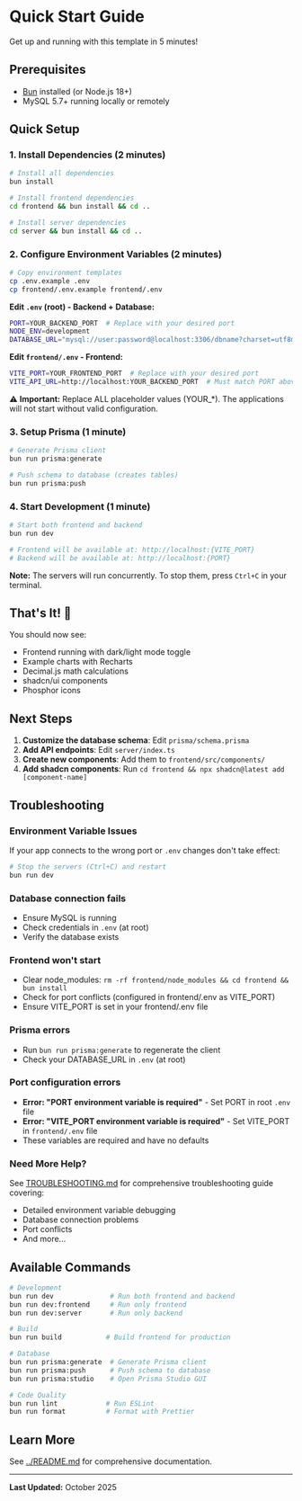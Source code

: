 # Quick Start Guide

Get up and running with this template in 5 minutes!

## Prerequisites

- [Bun](https://bun.sh) installed (or Node.js 18+)
- MySQL 5.7+ running locally or remotely

## Quick Setup

### 1. Install Dependencies (2 minutes)

```bash
# Install all dependencies
bun install

# Install frontend dependencies
cd frontend && bun install && cd ..

# Install server dependencies
cd server && bun install && cd ..
```

### 2. Configure Environment Variables (2 minutes)

```bash
# Copy environment templates
cp .env.example .env
cp frontend/.env.example frontend/.env
```

**Edit `.env` (root) - Backend + Database:**

```bash
PORT=YOUR_BACKEND_PORT  # Replace with your desired port
NODE_ENV=development
DATABASE_URL="mysql://user:password@localhost:3306/dbname?charset=utf8mb4&collation=utf8mb4_general_ci"
```

**Edit `frontend/.env` - Frontend:**

```bash
VITE_PORT=YOUR_FRONTEND_PORT  # Replace with your desired port
VITE_API_URL=http://localhost:YOUR_BACKEND_PORT  # Must match PORT above
```

⚠️ **Important:** Replace ALL placeholder values (YOUR_*). The applications will not start without valid configuration.

### 3. Setup Prisma (1 minute)

```bash
# Generate Prisma client
bun run prisma:generate

# Push schema to database (creates tables)
bun run prisma:push
```

### 4. Start Development (1 minute)

```bash
# Start both frontend and backend
bun run dev

# Frontend will be available at: http://localhost:{VITE_PORT}
# Backend will be available at: http://localhost:{PORT}
```

**Note:** The servers will run concurrently. To stop them, press `Ctrl+C` in your terminal.

## That's It! 🎉

You should now see:

- Frontend running with dark/light mode toggle
- Example charts with Recharts
- Decimal.js math calculations
- shadcn/ui components
- Phosphor icons

## Next Steps

1. **Customize the database schema**: Edit `prisma/schema.prisma`
2. **Add API endpoints**: Edit `server/index.ts`
3. **Create new components**: Add them to `frontend/src/components/`
4. **Add shadcn components**: Run `cd frontend && npx shadcn@latest add [component-name]`

## Troubleshooting

### Environment Variable Issues

If your app connects to the wrong port or `.env` changes don't take effect:

```bash
# Stop the servers (Ctrl+C) and restart
bun run dev
```

### Database connection fails

- Ensure MySQL is running
- Check credentials in `.env` (at root)
- Verify the database exists

### Frontend won't start

- Clear node_modules: `rm -rf frontend/node_modules && cd frontend && bun install`
- Check for port conflicts (configured in frontend/.env as VITE_PORT)
- Ensure VITE_PORT is set in your frontend/.env file

### Prisma errors

- Run `bun run prisma:generate` to regenerate the client
- Check your DATABASE_URL in `.env` (at root)

### Port configuration errors

- **Error: "PORT environment variable is required"** - Set PORT in root `.env` file
- **Error: "VITE_PORT environment variable is required"** - Set VITE_PORT in `frontend/.env` file
- These variables are required and have no defaults

### Need More Help?

See [TROUBLESHOOTING.md](./TROUBLESHOOTING.md) for comprehensive troubleshooting guide covering:

- Detailed environment variable debugging
- Database connection problems
- Port conflicts
- And more...

## Available Commands

```bash
# Development
bun run dev              # Run both frontend and backend
bun run dev:frontend     # Run only frontend
bun run dev:server       # Run only backend

# Build
bun run build           # Build frontend for production

# Database
bun run prisma:generate  # Generate Prisma client
bun run prisma:push      # Push schema to database
bun run prisma:studio    # Open Prisma Studio GUI

# Code Quality
bun run lint            # Run ESLint
bun run format          # Format with Prettier
```

## Learn More

See [../README.md](../README.md) for comprehensive documentation.

---

**Last Updated:** October 2025
